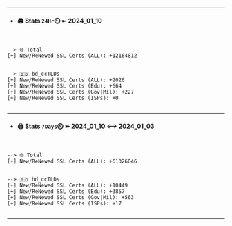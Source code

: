 

---
- #### 🖨️ **Stats** `24Hr`⏲️ ➼ 2024_01_10
```console


--> 🌐 Total
[+] New/ReNewed SSL Certs (ALL): +12164812


--> 🇧🇩 bd_ccTLDs
[+] New/ReNewed SSL Certs (ALL): +2026
[+] New/ReNewed SSL Certs (Edu): +664
[+] New/ReNewed SSL Certs (Gov|Mil): +227
[+] New/ReNewed SSL Certs (ISPs): +0


```

---
- #### 🖨️ **Stats** `7Days`⏲️ ➼ 2024_01_10 <--> 2024_01_03
```console


--> 🌐 Total
[+] New/ReNewed SSL Certs (ALL): +61326046


--> 🇧🇩 bd_ccTLDs
[+] New/ReNewed SSL Certs (ALL): +10449
[+] New/ReNewed SSL Certs (Edu): +3857
[+] New/ReNewed SSL Certs (Gov|Mil): +563
[+] New/ReNewed SSL Certs (ISPs): +17


```

---

